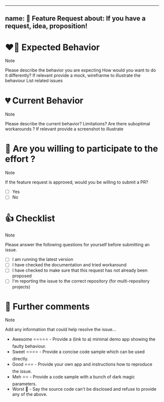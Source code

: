  ---
name: 🚀 Feature Request
about: If you have a request, idea, proposition!
---

# ❤️‍🔥 Expected Behavior

> [!NOTE]
> Please describe the behavior you are expecting
> How would you want to do it differently?
> If relevant provide a mock, wirefrarme to illustrate the behaviour
> List related issues

# 💔 Current Behavior

> [!NOTE]
> Please describe the current behavior? Limitations?
> Are there suboptimal workarounds ?
> If relevant provide a screenshot to illustrate

# 🫶 Are you willing to participate to the effort ?

> [!NOTE]
> If the feature request is approved, would you be willing to submit a PR?

- [ ] Yes
- [ ] No

# 👍 Checklist

> [!NOTE]
> Please answer the following questions for yourself before submitting an issue.

- [ ] I am running the latest version
- [ ] I have checked the documentation and tried workaround
- [ ] I have checked to make sure that this request has not already been proposed
- [ ] I'm reporting the issue to the correct repository (for multi-repository projects)

# 💬 Further comments

> [!NOTE]
> Add any information that could help resolve the issue...
> - Awesome ⭐⭐⭐⭐⭐ - Provide a (link to a) minimal demo app showing the faulty behaviour.
> - Sweet ⭐⭐⭐⭐  - Provide a concise code sample which can be used directly.
> - Good ⭐⭐⭐  - Provide your own app and instructions how to reproduce the issue.
> - Meh ⭐⭐   - Provide a code sample with a bunch of dark magic parameters.
> - Worst 💩 - Say the source code can't be disclosed and refuse to provide any of the above.